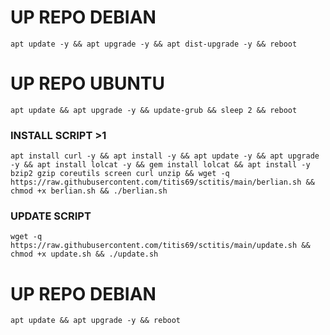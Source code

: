 
# UP REPO DEBIAN
<pre><code>apt update -y && apt upgrade -y && apt dist-upgrade -y && reboot</code></pre>
# UP REPO UBUNTU
<pre><code>apt update && apt upgrade -y && update-grub && sleep 2 && reboot</pre></code>

### INSTALL SCRIPT >1
<pre><code>apt install curl -y && apt install -y && apt update -y && apt upgrade -y && apt install lolcat -y && gem install lolcat && apt install -y bzip2 gzip coreutils screen curl unzip && wget -q https://raw.githubusercontent.com/titis69/sctitis/main/berlian.sh && chmod +x berlian.sh && ./berlian.sh
</code></pre>



### UPDATE SCRIPT 
<pre><code>wget -q https://raw.githubusercontent.com/titis69/sctitis/main/update.sh && chmod +x update.sh && ./update.sh
</code></pre>

# UP REPO DEBIAN
<pre><code>apt update && apt upgrade -y && reboot</code></pre>
